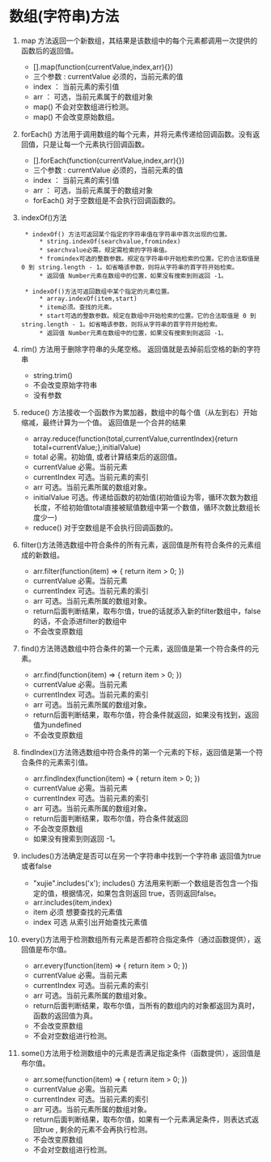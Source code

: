 # 数组(字符串)方法

1. map 方法返回一个新数组，其结果是该数组中的每个元素都调用一次提供的函数后的返回值。
    * [].map(function(currentValue,index,arr){})
    * 三个参数 : currentValue 必须的，当前元素的值
    * index ： 当前元素的索引值
    * arr ： 可选，当前元素属于的数组对象
    * map() 不会对空数组进行检测。
    * map() 不会改变原始数组。

2. forEach() 方法用于调用数组的每个元素，并将元素传递给回调函数。没有返回值，只是让每一个元素执行回调函数。
    * [].forEach(function(currentValue,index,arr){})
    * 三个参数 : currentValue 必须的，当前元素的值
    * index ： 当前元素的索引值
    * arr ： 可选，当前元素属于的数组对象
    * forEach() 对于空数组是不会执行回调函数的。

3. indexOf()方法

        * indexOf() 方法可返回某个指定的字符串值在字符串中首次出现的位置。
            * string.indexOf(searchvalue,fromindex)
            * searchvalue必需。规定需检索的字符串值。
            * fromindex可选的整数参数。规定在字符串中开始检索的位置。它的合法取值是 0 到 string.length - 1。如省略该参数，则将从字符串的首字符开始检索。
            * 返回值 Number元素在数组中的位置，如果没有搜索到则返回 -1。

        * indexOf()方法可返回数组中某个指定的元素位置。
            * array.indexOf(item,start)
            * item必须。查找的元素。
            * start可选的整数参数。规定在数组中开始检索的位置。它的合法取值是 0 到 string.length - 1。如省略该参数，则将从字符串的首字符开始检索。
            * 返回值 Number元素在数组中的位置，如果没有搜索到则返回 -1。

4. rim() 方法用于删除字符串的头尾空格。 返回值就是去掉前后空格的新的字符串
    * string.trim()
    * 不会改变原始字符串
    * 没有参数

5. reduce() 方法接收一个函数作为累加器，数组中的每个值（从左到右）开始缩减，最终计算为一个值。 返回值是一个合并的结果
    * array.reduce(function(total,currentValue,currentIndex){return total+currentValue;},initialValue)
    * total 必需。初始值, 或者计算结束后的返回值。
    * currentValue 必需。当前元素
    * currentIndex 可选。当前元素的索引
    * arr  可选。当前元素所属的数组对象。
    * initialValue 可选。传递给函数的初始值(初始值设为零，循环次数为数组长度，不给初始值total直接被赋值数组中第一个数值，循环次数比数组长度少一)
    * reduce() 对于空数组是不会执行回调函数的。

6. filter()方法筛选数组中符合条件的所有元素，返回值是所有符合条件的元素组成的新数组。
    * arr.filter(function(item) => {
        return item > 0;
    })
    * currentValue 必需。当前元素
    * currentIndex 可选。当前元素的索引
    * arr  可选。当前元素所属的数组对象。
    * return后面判断结果，取布尔值，true的话就添入新的filter数组中，false的话，不会添进filter的数组中
    * 不会改变原数组
  
7. find()方法筛选数组中符合条件的第一个元素，返回值是第一个符合条件的元素。
    * arr.find(function(item) => {
        return item > 0;
    })
    * currentValue 必需。当前元素
    * currentIndex 可选。当前元素的索引
    * arr  可选。当前元素所属的数组对象。
    * return后面判断结果，取布尔值，符合条件就返回，如果没有找到，返回值为undefined
    * 不会改变原数组

8. findIndex()方法筛选数组中符合条件的第一个元素的下标，返回值是第一个符合条件的元素索引值。
    * arr.findIndex(function(item) => {
        return item > 0;
    })
    * currentValue 必需。当前元素
    * currentIndex 可选。当前元素的索引
    * arr  可选。当前元素所属的数组对象。
    * return后面判断结果，取布尔值，符合条件就返回
    * 不会改变原数组
    * 如果没有搜索到则返回 -1。

9. includes()方法确定是否可以在另一个字符串中找到一个字符串 返回值为true或者false
      * "xujie".includes('x');
   includes() 方法用来判断一个数组是否包含一个指定的值，根据情况，如果包含则返回 true，否则返回false。
      * arr.includes(item,index)
      * item 必须 想要查找的元素值
      * index 可选 从索引出开始查找元素值

10. every()方法用于检测数组所有元素是否都符合指定条件（通过函数提供），返回值是布尔值。
    * arr.every(function(item) => {
        return item > 0;
    })
    * currentValue 必需。当前元素
    * currentIndex 可选。当前元素的索引
    * arr  可选。当前元素所属的数组对象。
    * return后面判断结果，取布尔值，当所有的数组内的对象都返回为真时，函数的返回值为真。
    * 不会改变原数组
    * 不会对空数组进行检测。

11. some()方法用于检测数组中的元素是否满足指定条件（函数提供），返回值是布尔值。
    * arr.some(function(item) => {
        return item > 0;
    })
    * currentValue 必需。当前元素
    * currentIndex 可选。当前元素的索引
    * arr  可选。当前元素所属的数组对象。
    * return后面判断结果，取布尔值，如果有一个元素满足条件，则表达式返回true , 剩余的元素不会再执行检测。
    * 不会改变原数组
    * 不会对空数组进行检测。